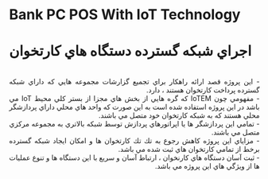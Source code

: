 # Bank PC POS With IoT Technology

# اجراي شبكه گسترده دستگاه هاي كارتخوان
<div dir="rtl" style="text-align: justify; text-justify: inter-word;">
<br>
- اين پروژه قصد ارائه راهكار براي تجميع گزارشات مجموعه هايي كه داراي شبكه گسترده پرداخت كارتخوان هستند ، دارد. <br>
- مفهومي چون IoTEM كه گره هايي از بخش هاي مجزا از بستر كلي محيط IoT مي باشد در اين پروژه استفاده شده است به اين صورت كه واحد هاي محلي داراي پردازشگر محلي هستند كه به شبكه كارتخوان خود متصل مي باشند. <br>
- تمامي اين پردازشگر ها يا اپراتورهاي پردازش توسط شبكه بالاتري به مجموعه مركزي متصل مي باشند. <br>
- مزاياي اين پروژه كاهش رجوع به تك تك كارتخوان ها و امكان ايجاد شبكه گسترده برخط از تمامي كارتخوان هاي ثبت شده مي باشد. <br>
- ثبت آسان دستگاه هاي كارنخوان ، ارتباط آسان و سريع با اين دستگاه ها و تنوع عمليات ها از ويژگي هاي اين پروژه مي باشد. <br>
</div>
